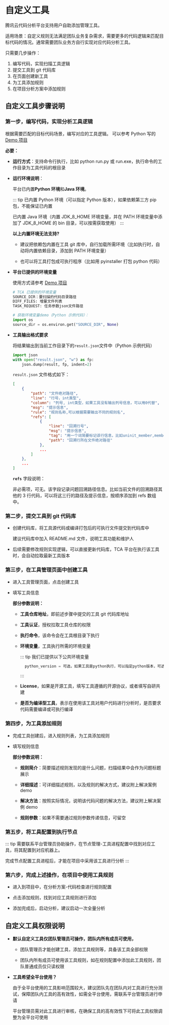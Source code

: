 # 自定义工具

腾讯云代码分析平台支持用户自助添加管理工具。

适用场景：自定义规则无法满足团队业务复杂需求，需要更多的代码逻辑来匹配目标代码的情况。通常需要团队业务方自行实现对应代码分析工具。

只需要几步操作：

1. 编写代码，实现扫描工具逻辑
2. 提交工具到 git 代码库
3. 在页面创建新工具
4. 为工具添加规则
5. 在项目分析方案中添加规则

## 自定义工具步骤说明

### 第一步，编写代码，实现分析工具逻辑

根据需要匹配的目标代码场景，编写对应的工具逻辑。
可以参考 Python 写的 [Demo 项目](https://github.com/TCATools/demo_tool)

**必要：**

- **运行方式**：支持命令行执行，比如 python run.py 或 run.exe，执行命令的工作目录为工具代码的根目录

- **运行环境说明**：

  平台已内置**Python 环境**和**Java 环境**。

  ::: tip
  已内置 Python 环境（可以指定 Python 版本），如果依赖第三方 pip 包，不能保证已内置
  
  已内置 Java 环境（内置 JDK_8_HOME 环境变量，并在 PATH 环境变量中添加了 JDK_8_HOME 的 bin 目录，可以按需获取使用）
  :::

  **以上内置环境无法支持?**

  - 建议把依赖包内置在工具 git 库中，自行加载所需环境（比如执行时，自动将内置依赖目录，添加到 PATH 环境变量）

  - 也可以将工具打包成可执行程序（比如用 pyinstaller 打包 python 代码）

- **平台已提供的环境变量**

  使用方式请参考 [Demo 项目](https://github.com/TCATools/demo_tool)

  ```python
  # TCA 已提供的环境变量
  SOURCE_DIR：要扫描的代码目录路径
  DIFF_FILES: 增量文件列表
  TASK_REQUEST: 任务参数json文件路径

  # 获取环境变量demo（Python 示例代码）：
  import os
  source_dir = os.environ.get("SOURCE_DIR", None)
  ```

- **工具输出格式要求**

  将结果输出到当前工作目录下的`result.json`文件中（Python 示例代码）

  ```python
  import json
  with open("result.json", "w") as fp:
      json.dump(result, fp, indent=2)
  ```

  `result.json` 文件格式如下：

  ```json
  [
      {
          "path": "文件绝对路径",
          "line": "行号，int类型",
          "column": "列号, int类型，如果工具没有输出列号信息，可以用0代替",
          "msg": "提示信息",
          "rule": "规则名称,可以根据需要输出不同的规则名",
          "refs": [
              {
                  "line": "回溯行号",
                  "msg": "提示信息",
                  "tag": "用一个词简要标记该行信息，比如uninit_member,member_decl等，如果没有也可以都写成一样的",
                  "path": "回溯行所在文件绝对路径"
              },
              ...
          ]
      },
      ...
  ]
  ```

  **`refs`** 字段说明：

  非必需项，可无。该字段记录问题回溯路径信息。比如当前文件的回溯路径其他的 3 行代码，可以将这三行的路径及提示信息，按顺序添加到 refs 数组中。

### 第二步，提交工具到 git 代码库

- 创建代码库，将工具源代码或编译打包后的可执行文件提交到代码库中

  建议代码库中加入 README.md 文件，说明工具功能和维护人

- 后续需要修改规则实现逻辑，可以直接更新代码库，TCA 平台在执行该工具时，会自动拉取最新工具版本

### 第三步，在工具管理页面中创建工具

- 进入工具管理页面，点击创建工具

- 填写工具信息

  **部分参数说明：**

  - **工具仓库地址**，即前述步骤中提交的工具 git 代码库地址

  - **工具认证**，授权拉取工具仓库的权限

  - **执行命令**，该命令会在工具根目录下执行

  - **环境变量**，工具执行所需的环境变量

    ::: tip
    我们已提供以下公共环境变量

    ```python
      python_version = 可选，如果工具是python执行，可以指定python版本，可选值：2，3，3.8（3指的是3.7）
    ```

    :::

  - **License**，如果是开源工具，填写工具遵循的开源协议，或者填写自研共建

  - **是否为编译型工具**，表示在使用该工具对用户代码进行分析时，是否要求代码需要编译或可执行编译

### 第四步，为工具添加规则

- 完成工具创建后，进入规则列表，为工具添加规则

- 填写规则信息

  **部分参数说明：**

  - **规则简介**：简要描述规则发现的是什么问题，扫描结果中会作为问题标题展示

  - **详细描述**：可详细描述规则，以及规则的解决方式，建议附上解决案例 demo

  - **解决方法**：按照实际情况，说明该代码问题的解决方法，建议附上解决案例 demo

  - **规则参数**：如果不需要通过规则参数传递信息，可留空

### 第五步，将工具配置到执行节点

::: tip
需要联系平台管理员协助操作，在节点管理-工具进程配置中找到对应工具，将其配置到对应机器上。

完成节点配置工具进程后，才能在项目中采用该工具进行分析
:::

### 第六步，完成上述操作，在项目中使用工具规则

- 进入到项目中，在分析方案-代码检查进行规则配置

- 点击添加规则，找到对应工具规则进行添加

- 添加完成后，启动分析，建议启动一次全量分析

## 自定义工具权限说明

- **默认自定义工具仅团队管理员可操作，团队内所有成员可使用，**

  - 团队管理员才能创建工具，添加工具规则等，具备该工具全部权限

  - 团队内所有成员可使用该工具规则，如在规则配置中添加此工具规则，团队普通成员仅只读权限

- **工具希望全平台使用？**

  由于全平台使用的工具影响范围较大，建议团队先在团队内对工具进行充分测试，保障团队内工具的高有效性，如需全平台使用，需联系平台管理员进行申请

  平台管理员需对此工具进行审核，在确保工具的高有效性下可将此工具权限调整为全平台可使用
